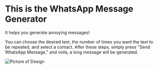 # This is the WhatsApp Message Generator
It helps you generate annoying messages!

You can choose the desired text, the number of times you want the text to be repeated, and select a contact.
After these steps, simply press "Send WhatsApp Message," and voila, a long message will be generated.

![Picture of Design](https://github.com/user-attachments/assets/4d5c7282-3804-43f9-98b1-47e27c0de6bf)
